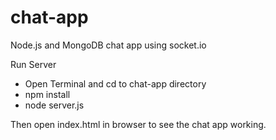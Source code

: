 # chat-app
Node.js and MongoDB chat app using socket.io


Run Server
 - Open Terminal and cd to chat-app directory
 - npm install
 - node server.js
 
 Then open index.html in browser to see the chat app working. 
